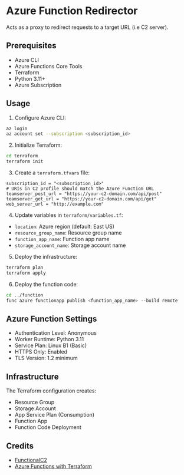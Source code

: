 # Azure Function Redirector

Acts as a proxy to redirect requests to a target URL (i.e C2 server).

## Prerequisites

- Azure CLI
- Azure Functions Core Tools
- Terraform
- Python 3.11+
- Azure Subscription

## Usage

1. Configure Azure CLI:

```bash
az login
az account set --subscription <subscription_id>
```

2. Initialize Terraform:

```bash
cd terraform
terraform init
```

3. Create a `terraform.tfvars` file:

```hcl
subscription_id = "<subscription_id>"
# URIs in C2 profile should match the Azure Function URL
teamserver_post_url = "https://your-c2-domain.com/api/post"
teamserver_get_url = "https://your-c2-domain.com/api/get"
web_server_url = "http://example.com"
```

4. Update variables in `terraform/variables.tf`:

- `location`: Azure region (default: East US)
- `resource_group_name`: Resource group name
- `function_app_name`: Function app name
- `storage_account_name`: Storage account name

5. Deploy the infrastructure:

```bash
terraform plan
terraform apply
```

6. Deploy the function code:

```bash
cd ../function
func azure functionapp publish <function_app_name> --build remote
```

## Azure Function Settings

- Authentication Level: Anonymous
- Worker Runtime: Python 3.11
- Service Plan: Linux B1 (Basic)
- HTTPS Only: Enabled
- TLS Version: 1.2 minimum

## Infrastructure

The Terraform configuration creates:

- Resource Group
- Storage Account
- App Service Plan (Consumption)
- Function App
- Function Code Deployment

## **Credits**

- [FunctionalC2](https://github.com/RedSiege/FunctionalC2)
- [Azure Functions with Terraform](https://cloudengineerskills.com/posts/azure-functions-terraform/)
